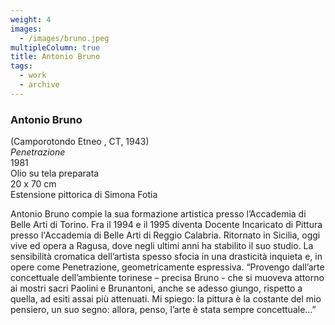 ```yaml
---
weight: 4
images:
  - /images/bruno.jpeg
multipleColumn: true
title: Antonio Bruno
tags:
  - work
  - archive
---
```


### **Antonio Bruno**<br />

(Camporotondo Etneo , CT, 1943)<br />
_Penetrazione_<br />
1981<br />
Olio su tela preparata<br />
20 x 70 cm<br />
Estensione pittorica di Simona Fotia<br />

Antonio Bruno compie la sua formazione artistica presso l’Accademia di Belle Arti di
Torino. Fra il 1994 e il 1995 diventa Docente Incaricato di Pittura presso l'Accademia
di Belle Arti di Reggio Calabria. Ritornato in Sicilia, oggi vive ed opera a Ragusa,
dove negli ultimi anni ha stabilito il suo studio. La sensibilità cromatica dell’artista
spesso sfocia in una drasticità inquieta e, in opere come Penetrazione, geometricamente
espressiva. “Provengo dall’arte concettuale dell’ambiente torinese – precisa Bruno -
che si muoveva attorno ai mostri sacri Paolini e Brunantoni, anche se adesso giungo,
rispetto a quella, ad esiti assai più attenuati. Mi spiego: la pittura è la costante
del mio pensiero, un suo segno: allora, penso, l’arte è stata sempre concettuale...”
